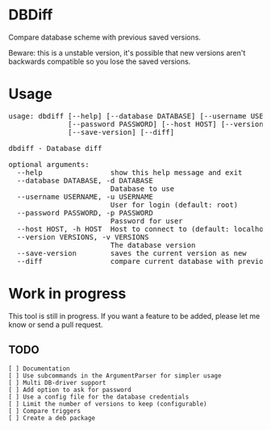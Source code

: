 DBDiff
======
Compare database scheme with previous saved versions.

Beware: this is a unstable version, it's possible that new versions aren't backwards compatible so you lose the saved versions.

Usage
=====
<pre>
usage: dbdiff [--help] [--database DATABASE] [--username USERNAME]
              [--password PASSWORD] [--host HOST] [--version VERSION]
              [--save-version] [--diff]

dbdiff - Database diff

optional arguments:
  --help                show this help message and exit
  --database DATABASE, -d DATABASE
                        Database to use
  --username USERNAME, -u USERNAME
                        User for login (default: root)
  --password PASSWORD, -p PASSWORD
                        Password for user
  --host HOST, -h HOST  Host to connect to (default: localhost)
  --version VERSIONS, -v VERSIONS
                        The database version
  --save-version        saves the current version as new
  --diff                compare current database with previous
</pre>

Work in progress
================
This tool is still in progress. If you want a feature to be added, please let me know or send a pull request.

TODO
----
    [ ] Documentation
    [ ] Use subcommands in the ArgumentParser for simpler usage
    [ ] Multi DB-driver support
    [ ] Add option to ask for password
    [ ] Use a config file for the database credentials
    [ ] Limit the number of versions to keep (configurable)
    [ ] Compare triggers
    [ ] Create a deb package
